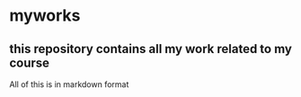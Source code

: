 # myworks
## this repository contains all my work related to my course
All of this is in markdown format

